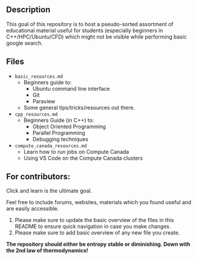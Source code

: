 ## Description
This goal of this repository is to host a pseudo-sorted assortment of educational material useful for students (especially beginners in C++/HPC/Ubuntu/CFD) which might not be visible while performing basic google search. 


## Files

- `basic_resources.md`
  - Beginners guide to: 
    - Ubuntu command line interface
    - Git
    - Paraview
  - Some general tips/tricks/resources out there. 
- `cpp_resources.md`
  - Beginners Guide (in C++) to:
    - Object Oriented Programming
    - Parallel Programming
    - Debugging techniques
- `compute_canada_resources.md`
  - Learn how to run jobs on Compute Canada
  - Using VS Code on the Compute Canada clusters

## For contributors:

Click and learn is the ultimate goal. 

Feel free to include forums, websites, materials which you found useful and are easily accessible. 

1. Please make sure to update the basic overview of the files in this README to ensure quick navigation in case you make changes. 
2. Please make sure to add basic overview of any new file you create. 

**The repository should either be entropy stable or diminishing. Down with the 2nd law of thermodynamics!**
